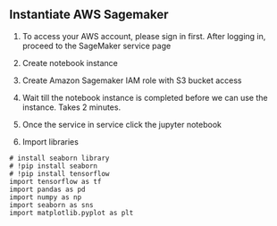 ## Instantiate AWS Sagemaker

1. To access your AWS account, please sign in first. After logging in, 
proceed to the SageMaker service page

2. Create notebook instance

3. Create Amazon Sagemaker IAM role with S3 bucket access

4. Wait till the notebook instance is completed before we can use the instance. Takes 2 minutes.

5. Once the service in service click the jupyter notebook

6. Import libraries

```
# install seaborn library
# !pip install seaborn
# !pip install tensorflow
import tensorflow as tf
import pandas as pd
import numpy as np
import seaborn as sns
import matplotlib.pyplot as plt
```



